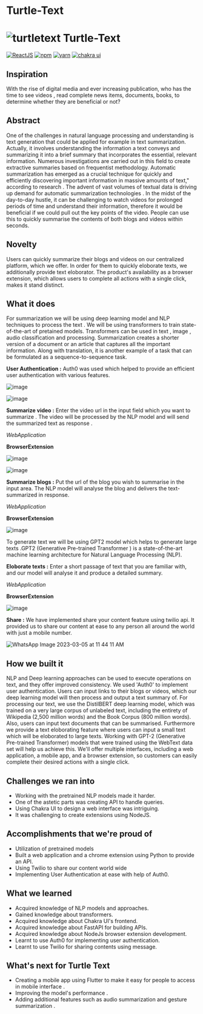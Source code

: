 # Turtle-Text
# ![turtletext](https://firebasestorage.googleapis.com/v0/b/react-firechat-ae4bf.appspot.com/o/icons8-turtle-48.png?alt=media&token=3ad49069-a9ad-436c-aecc-920fe816909d) Turtle-Text

[![ReactJS](https://img.shields.io/static/v1?label=builtwith&message=ReactJS&color=purple)]()
[![npm](https://img.shields.io/static/v1?label=npm&message=8.11.0&color=red)]()
[![yarn](https://img.shields.io/static/v1?label=yarn&message=1.22.19&color=blue)]() 
[![chakra ui](https://img.shields.io/static/v1?label=chakraui&message=2.2.3&color=orange)]()

## Inspiration
With the rise of digital media and ever increasing publication, who has the time to see videos , read complete news items, documents, books, to determine whether they are beneficial or not?

## Abstract

One of the challenges in natural language processing and understanding is text generation that could be applied for example in text summarization. Actually, it involves understanding the information a text conveys and summarizing it into a brief summary that incorporates the essential, relevant information. Numerous investigations are carried out in this field to create extractive summaries based on frequentist methodology. Automatic summarization has emerged as a crucial technique for quickly and efficiently discovering important information in massive amounts of text," according to research . The advent of vast volumes of textual data is driving up demand for automatic summarization technologies . In the midst of the day-to-day hustle, it can be challenging to watch videos for prolonged periods of time and understand their information, therefore it would be beneficial if we could pull out the key points of the video. People can use this to quickly summarise the contents of both blogs and videos within seconds.

## Novelty

Users can quickly summarize their blogs and videos on our centralized platform, which we offer. In order for them to quickly eloborate texts, we additionally provide text eloborator. The product's availability as a browser extension, which allows users to complete all actions with a single click, makes it stand distinct.

## What it does

For summarization we will be using deep learning model and NLP techniques to process the text . We will be using transformers to train state-of-the-art of pretained models. Transformers can be used in text , image , audio classification and processing. Summarization creates a shorter version of a document or an article that captures all the important information. Along with translation, it is another example of a task that can be formulated as a sequence-to-sequence task.

**User Authentication :** Auth0 was used which helped to provide an efficient user authentication with various features.

![image](https://user-images.githubusercontent.com/72067722/222942690-45fb221e-3603-4f7c-b9c1-bea57502ec1a.png)

![image](https://user-images.githubusercontent.com/72067722/222942702-138030f6-3a14-408e-9e68-32d1eb6cbc18.png)

**Summarize video :** Enter the video url in the input field which you want to summarize . The video will be processed by the NLP model and will send the summarized text as response .

*WebApplication*

**BrowserExtension**

![image](https://user-images.githubusercontent.com/72067722/222942729-31a02394-6459-4cd6-bc96-b0335d6dd73c.png)

![image](https://user-images.githubusercontent.com/72067722/222942746-3c139f9c-4ae1-4706-b0b2-29475905721c.png)

**Summarize blogs :** Put the url of the blog you wish to summarise in the input area. The NLP model will analyse the blog and delivers the text-summarized in response.

*WebApplication*

**BrowserExtension**

![image](https://user-images.githubusercontent.com/72067722/222942762-6c520687-0cde-4d36-849a-aa0af94e9da2.png)

To generate text we will be using GPT2 model which helps to generate large texts .GPT2 (Generative Pre-trained Transformer ) is a state-of-the-art machine learning architecture for Natural Language Processing (NLP).

**Eloborate texts :** Enter a short passage of text that you are familiar with, and our model will analyse it and produce a detailed summary.

*WebApplication*

**BrowserExtension**

![image](https://user-images.githubusercontent.com/72067722/222942796-795b9829-8787-4863-ad3d-0d9639998aa2.png)

**Share :** We have implemented share your content feature using twilio api. It provided us to share our content at ease to any person all around the world with just a mobile number.

![WhatsApp Image 2023-03-05 at 11 44 11 AM](https://user-images.githubusercontent.com/72067722/222948399-4d9ca560-8781-4dbd-b371-5ebb1e0be8c2.jpeg)

## How we built it

NLP and Deep learning approaches can be used to execute operations on text, and they offer improved consistency. We used 'Auth0' to implement user authentication. Users can input links to their blogs or videos, which our deep learning model will then process and output a text summary of. For processing our text, we use the DistilBERT deep learning model, which was trained on a very large corpus of unlabeled text, including the entirety of Wikipedia (2,500 million words) and the Book Corpus (800 million words). Also, users can input text documents that can be summarised. Furthermore we provide a text eloborating feature where users can input a small text which will be eloborated to large texts. Working with GPT-2 (Generative Pre-trained Transformer) models that were trained using the WebText data set will help us achieve this. We'll offer multiple interfaces, including a web application, a mobile app, and a browser extension, so customers can easily complete their desired actions with a single click.

## Challenges we ran into

- Working with the pretrained NLP models made it harder. 
- One of the astetic parts was creating API to handle queries.
- Using Chakra UI to design a web interface was intriguing.
- It was challenging to create extensions using NodeJS.

## Accomplishments that we're proud of

- Utilization of pretrained models
- Built a web application and a chrome extension using Python to provide an API.
- Using Twilio to share our content world wide
- Implementing User Authentication at ease with help of Auth0.

## What we learned

- Acquired knowledge of NLP models and approaches.
- Gained knowledge about transformers.
- Acquired knowledge about Chakra UI's frontend.
- Acquired knowledge about FastAPI for building APIs.
- Acquired knowledge about NodeJs browser extension development.
- Learnt to use Auth0 for implementing user authentication.
- Learnt to use Twilio for sharing contents using message.

## What's next for Turtle Text

- Creating a mobile app using Flutter to make it easy for people to access in mobile interface .
- Improving the model's performance . 
- Adding additional features such as audio summarization and gesture summarization .
